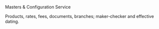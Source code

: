 Masters & Configuration Service

Products, rates, fees, documents, branches; maker-checker and effective dating.

